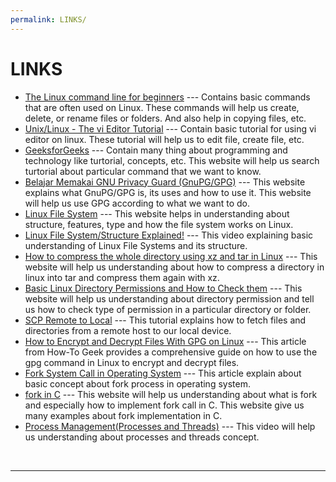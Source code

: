 ```yaml
---
permalink: LINKS/
---
```


# LINKS

* [The Linux command line for beginners](https://ubuntu.com/tutorials/command-line-for-beginners#1-overview) ---
Contains basic commands that are often used on Linux.
These commands will help us create, delete, or rename files or folders. And also help in copying files, etc.
* [Unix/Linux - The vi Editor Tutorial](https://www.tutorialspoint.com/unix/unix-vi-editor.htm) ---
Contain basic tutorial for using vi editor on linux.
These tutorial will help us to edit file, create file, etc.
* [GeeksforGeeks](https://www.geeksforgeeks.org/) --- Contain many thing about programming and technology like turtorial, concepts, etc. This website will help us search turtorial about particular command that we want to know.
* [Belajar Memakai GNU Privacy Guard (GnuPG/GPG)](https://medium.com/kode-dan-kodean/belajar-memakai-gnu-privacy-guard-gnupg-gpg-3944e19dba91) --- This website explains what GnuPG/GPG is, its uses and how to use it. This website will help us use GPG according to what we want to do.
* [Linux File System](https://www.javatpoint.com/linux-file-system#:~:text=Linux%20file%20system%20is%20generally,more%20information%20about%20a%20file.) --- This website helps in understanding about structure, features, type and how the file system works on Linux.
* [Linux File System/Structure Explained!](https://www.youtube.com/watch?v=HbgzrKJvDRw) --- This video explaining basic understanding of Linux File Systems and its structure.
* [How to compress the whole directory using xz and tar in Linux](https://www.cyberciti.biz/faq/compress-the-whole-directory-using-xz-and-tar/) --- This website will help us understanding about how to compress a directory in linux into tar and compress them again with xz.
* [Basic Linux Directory Permissions and How to Check them](https://docs.rackspace.com/docs/basic-linux-directory-permissions-and-how-to-check-them) --- This website will help us understanding about directory permission and tell us how to check type of permission in a particular directory or folder.
* [SCP Remote to Local](https://linuxhint.com/scp-remote-to-local/) --- This tutorial explains how to fetch files and directories from a remote host to our local device.
* [How to Encrypt and Decrypt Files With GPG on Linux](https://www.howtogeek.com/427982/how-to-encrypt-and-decrypt-files-with-gpg-on-linux/) --- This article from How-To Geek provides a comprehensive guide on how to use the gpg command in Linux to encrypt and decrypt files.
* [Fork System Call in Operating System](https://www.geeksforgeeks.org/fork-system-call-in-operating-system/) --- This article explain about basic concept about fork process in operating system.
* [fork in C](https://www.geeksforgeeks.org/fork-system-call/) --- This website will help us understanding about what is fork and especially how to implement fork call in C. This website give us many examples about fork implementation in C.
* [Process Management(Processes and Threads)](https://youtu.be/OrM7nZcxXZU) --- This video will help us understanding about processes and threads concept.
<br>
<hr>
